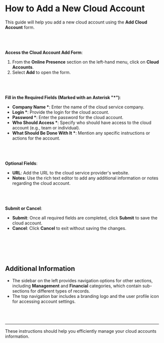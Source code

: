 **How to Add a New Cloud Account**
=============================
This guide will help you add a new cloud account using the **Add Cloud Account** form.
<br></br>
<br></br>

**Access the Cloud Account Add Form**:
1. From the **Online Presence** section on the left-hand menu, click on **Cloud Accounts**.
2. Select **Add** to open the form.
<br></br>
<br></br>

**Fill in the Required Fields (Marked with an Asterisk "\*")**:
- **Company Name \***: Enter the name of the cloud service company.
- **Login \***: Provide the login for the cloud account.
- **Password \***: Enter the password for the cloud account.
- **Who Should Access \***: Specify who should have access to the cloud account (e.g., team or individual).
- **What Should Be Done With It \***: Mention any specific instructions or actions for the account.
<br></br>
<br></br>
  
**Optional Fields**:
- **URL**: Add the URL to the cloud service provider's website.
- **Notes**: Use the rich text editor to add any additional information or notes regarding the cloud account.
<br></br>
<br></br>

**Submit or Cancel**:
- **Submit**: Once all required fields are completed, click **Submit** to save the cloud account.
- **Cancel**: Click **Cancel** to exit without saving the changes.

<br></br>
<br></br>

   ## **Additional Information**
- The sidebar on the left provides navigation options for other sections, including **Management** and **Financial** categories, which contain sub-sections for different types of records.
- The top navigation bar includes a branding logo and the user profile icon for accessing account settings.
<br></br>
<br></br>

---

These instructions should help you efficiently manage your cloud accounts information.
